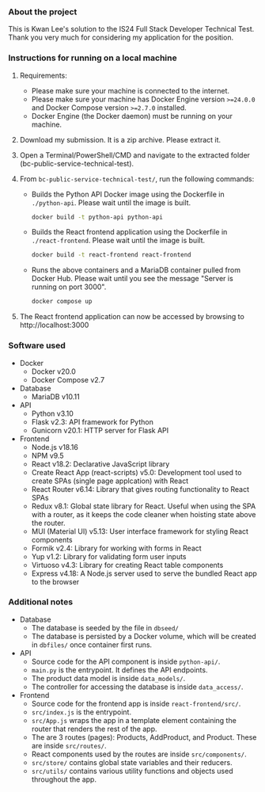 ### About the project

This is Kwan Lee's solution to the IS24 Full Stack Developer Technical Test. Thank you very much for considering my application for the position.


### Instructions for running on a local machine

1. Requirements:
	* Please make sure your machine is connected to the internet.
	* Please make sure your machine has Docker Engine version `>=24.0.0` and Docker Compose version `>=2.7.0` installed.
	* Docker Engine (the Docker daemon) must be running on your machine.

2. Download my submission. It is a zip archive. Please extract it.

3. Open a Terminal/PowerShell/CMD and navigate to the extracted folder (bc-public-service-technical-test).

4. From `bc-public-service-technical-test/`, run the following commands:

	* Builds the Python API Docker image using the Dockerfile in `./python-api`. Please wait until the image is built.
		```sh
		docker build -t python-api python-api
		```
		
	* Builds the React frontend application using the Dockerfile in `./react-frontend`. Please wait until the image is built.
		```sh
		docker build -t react-frontend react-frontend
		```

	* Runs the above containers and a MariaDB container pulled from Docker Hub. Please wait until you see the message "Server is running on port 3000".
		```sh
		docker compose up
		```

5. The React frontend application can now be accessed by browsing to http://localhost:3000


### Software used

* Docker
	* Docker v20.0
	* Docker Compose v2.7
* Database
	* MariaDB v10.11
* API
	* Python v3.10
	* Flask v2.3: API framework for Python
	* Gunicorn v20.1: HTTP server for Flask API
* Frontend
	* Node.js v18.16
	* NPM v9.5
	* React v18.2: Declarative JavaScript library
	* Create React App (react-scripts) v5.0: Development tool used to create SPAs (single page applcation) with React
	* React Router v6.14: Library that gives routing functionality to React SPAs
	* Redux v8.1: Global state library for React. Useful when using the SPA with a router, as it keeps the code cleaner when hoisting state above the router.
	* MUI (Material UI) v5.13: User interface framework for styling React components
	* Formik v2.4: Library for working with forms in React
	* Yup v1.2: Library for validating form user inputs
	* Virtuoso v4.3: Library for creating React table components
	* Express v4.18: A Node.js server used to serve the bundled React app to the browser


### Additional notes

* Database
	* The database is seeded by the file in `dbseed/`
	* The database is persisted by a Docker volume, which will be created in `dbfiles/` once container first runs.
* API
	* Source code for the API component is inside `python-api/`.
	* `main.py` is the entrypoint. It defines the API endpoints.
	* The product data model is inside `data_models/`.
	* The controller for accessing the database is inside `data_access/`.
* Frontend
	* Source code for the frontend app is inside `react-frontend/src/`.
	* `src/index.js` is the entrypoint.
	* `src/App.js` wraps the app in a template element containing the router that renders the rest of the app.
	* The are 3 routes (pages): Products, AddProduct, and Product. These are inside `src/routes/`.
	* React components used by the routes are inside `src/components/`.
	* `src/store/` contains global state variables and their reducers.
	* `src/utils/` contains various utility functions and objects used throughout the app.
